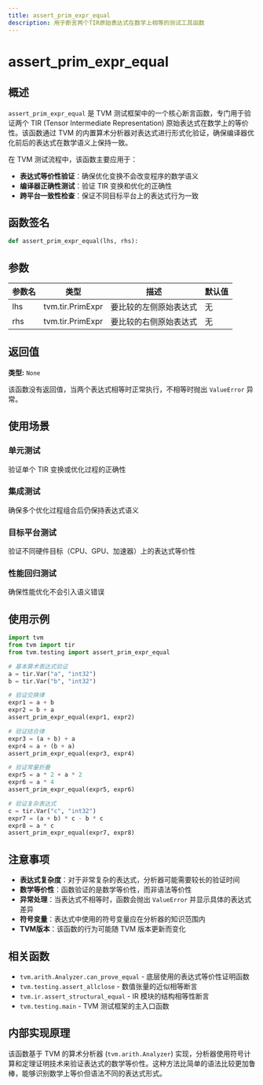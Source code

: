 ```yaml
---
title: assert_prim_expr_equal
description: 用于断言两个TIR原始表达式在数学上相等的测试工具函数
---
```


# assert_prim_expr_equal

## 概述

`assert_prim_expr_equal` 是 TVM 测试框架中的一个核心断言函数，专门用于验证两个 TIR (Tensor Intermediate Representation) 原始表达式在数学上的等价性。该函数通过 TVM 的内置算术分析器对表达式进行形式化验证，确保编译器优化前后的表达式在数学语义上保持一致。

在 TVM 测试流程中，该函数主要应用于：
- **表达式等价性验证**：确保优化变换不会改变程序的数学语义
- **编译器正确性测试**：验证 TIR 变换和优化的正确性
- **跨平台一致性检查**：保证不同目标平台上的表达式行为一致

## 函数签名

```python
def assert_prim_expr_equal(lhs, rhs):
```

## 参数

| 参数名 | 类型 | 描述 | 默认值 |
|--------|------|------|--------|
| lhs | tvm.tir.PrimExpr | 要比较的左侧原始表达式 | 无 |
| rhs | tvm.tir.PrimExpr | 要比较的右侧原始表达式 | 无 |

## 返回值

**类型:** `None`

该函数没有返回值，当两个表达式相等时正常执行，不相等时抛出 `ValueError` 异常。

## 使用场景

### 单元测试
验证单个 TIR 变换或优化过程的正确性

### 集成测试
确保多个优化过程组合后仍保持表达式语义

### 目标平台测试
验证不同硬件目标（CPU、GPU、加速器）上的表达式等价性

### 性能回归测试
确保性能优化不会引入语义错误

## 使用示例

```python
import tvm
from tvm import tir
from tvm.testing import assert_prim_expr_equal

# 基本算术表达式验证
a = tir.Var("a", "int32")
b = tir.Var("b", "int32")

# 验证交换律
expr1 = a + b
expr2 = b + a
assert_prim_expr_equal(expr1, expr2)

# 验证结合律
expr3 = (a + b) + a
expr4 = a + (b + a) 
assert_prim_expr_equal(expr3, expr4)

# 验证常量折叠
expr5 = a * 2 + a * 2
expr6 = a * 4
assert_prim_expr_equal(expr5, expr6)

# 验证复杂表达式
c = tir.Var("c", "int32")
expr7 = (a + b) * c - b * c
expr8 = a * c
assert_prim_expr_equal(expr7, expr8)
```

## 注意事项

- **表达式复杂度**：对于非常复杂的表达式，分析器可能需要较长的验证时间
- **数学等价性**：函数验证的是数学等价性，而非语法等价性
- **异常处理**：当表达式不相等时，函数会抛出 `ValueError` 并显示具体的表达式差异
- **符号变量**：表达式中使用的符号变量应在分析器的知识范围内
- **TVM版本**：该函数的行为可能随 TVM 版本更新而变化

## 相关函数

- `tvm.arith.Analyzer.can_prove_equal` - 底层使用的表达式等价性证明函数
- `tvm.testing.assert_allclose` - 数值张量的近似相等断言
- `tvm.ir.assert_structural_equal` - IR 模块的结构相等性断言
- `tvm.testing.main` - TVM 测试框架的主入口函数

## 内部实现原理

该函数基于 TVM 的算术分析器 (`tvm.arith.Analyzer`) 实现，分析器使用符号计算和定理证明技术来验证表达式的数学等价性。这种方法比简单的语法比较更加鲁棒，能够识别数学上等价但语法不同的表达式形式。